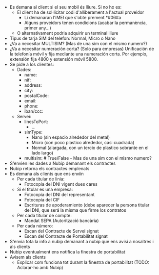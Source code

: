 
- Es demana al client si el seu mobil és lliure. Si no ho es:
	- El client ha de sol·licitar codi d'alliberament a l'actual proveidor
		- Li demanaran l'IMEI que s'obte prement *#06#a
		- Alguns proveidors tenen condicions (acabar la permanència, primer any...)
	- O alternativament podria adquirir un terminal lliure
- Tipus de tarja SIM del telefon: Normal, Micro o Nano
- ¿Va a necesitar MULTISIM? (Mas de una sim con el mismo numero?)
- ¿Va a necesitar numeración corta? (Solo para empresas)
	Unificación de la telefonía móvil y fija mediante una numeración corta.
	Por ejemplo, extensión fija 4800 y extensión móvil 5800.
- Se pide a los clientes:
	- Dades:
		- name:
		- nif:
		- address:
		- city:
		- postalCode:
		- email:
		- phone:
		- iban/ccc:
	- Servei:
		- linesToPort:
			- ...
		- simType:
			- Nano (sin espacio alrededor del metal)
			- Micro (con poco plastico alrededor, casi cuadrada)
			- Normal (alargada, con un tercio de plastico sobrante en el lado largo)
		- multisim: # True/False - Mas de una sim con el mismo numero?
- S'envien les dades a Nubip demanant els contractes
- Nubip retorna els contractes emplenats
- Es demana als clients que ens enviin
	- Per cada titular de linia:
		- Fotocopia del DNI vigent dues cares
	- Si el titular es una empresa:
		- Fotocopia del DNI del representant
		- Fotocopia del CIF
		- Escrituras de apoderamiento (debe aparecer la persona titular del DNI, que será la misma que firme los contratos
	- Per cada titular de compte:
		- Mandat SEPA (Autorització bancària)
	- Per cada número:
		- Escan del Contracte de Servei signat
		- Escan del Contracte de Portabilitat signat
- S'envia tota la info a nubip demanant a nubip que ens avisi a nosaltres i als clients
- Nubip eventualment ens notifica la finestra de portabilitat
- Avisem als clients
	- Explicar com funciona tot durant la finestra de portabilitat (TODO: Aclarar-ho amb Nubip)


